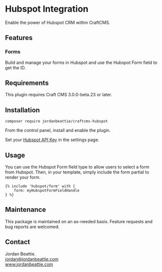 # Hubspot Integration
Enable the power of Hubspot CRM within CraftCMS.

## Features
### Forms
Build and manage your forms in Hubspot and use the Hubspot Form field to get the ID.

## Requirements
This plugin requires Craft CMS 3.0.0-beta.23 or later.

## Installation
```
composer require jordanbeattie/craftcms-hubspot
```

From the control panel, install and enable the plugin.

Set your [Hubspot API Key](https://knowledge.hubspot.com/integrations/how-do-i-get-my-hubspot-api-key) in the settings page.

## Usage
You can use the Hubspot Form field type to allow users to select a form from Hubspot. Then, in your template, simply include the form partial to render your form. 
```
{% include 'hubspot/form' with { 
    form: myHubspotFormFieldHandle 
} %}
```

## Maintenance
This package is maintained on an as-needed basis. Feature requests and bug reports are welcomed.

## Contact
Jordan Beattie. <br>
jordan@jordanbeattie.com <br>
www.jordanbeattie.com
